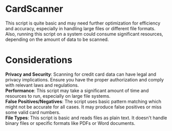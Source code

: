 # CardScanner
This script is quite basic and may need further optimization for efficiency and accuracy, especially in handling large files or different file formats. Also, running this script on a system could consume significant resources, depending on the amount of data to be scanned.

# Considerations
**Privacy and Security**: Scanning for credit card data can have legal and privacy implications. Ensure you have the proper authorization and comply with relevant laws and regulations.  
**Performance**: This script may take a significant amount of time and resources to run, especially on large file systems.  
**False Positives/Negatives**: The script uses basic pattern matching which might not be accurate for all cases. It may produce false positives or miss some valid card numbers.  
**File Types**: This script is basic and reads files as plain text. It doesn't handle binary files or specific formats like PDFs or Word documents.  
